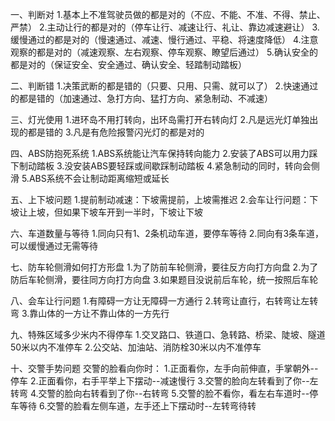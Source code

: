 一、判断对
1.基本上不准驾驶员做的都是对的（不应、不能、不准、不得、禁止、严禁）
2.主动让行的都是对的（停车让行、减速让行、礼让、靠边减速避让）
3.缓慢通过的都是对的（慢速通过、减速、慢行通过、平稳、将速度降低）
4.注意观察的都是对的（减速观察、左右观察、停车观察、瞭望后通过）
5.确认安全的都是对的（保证安全、安全通过、确认安全、轻踏制动踏板）

二、判断错
1.决策武断的都是错的（只要、只用、只需、就可以了）
2.快速通过的都是错的（加速通过、急打方向、猛打方向、紧急制动、不减速）

三、灯光使用
1.进环岛不用打转向，出环岛需打开右转向灯
2.凡是远光灯单独出现的都是错的
3.凡是有危险报警闪光灯的都是对的

四、ABS防抱死系统
1.ABS系统能让汽车保持转向能力
2.安装了ABS可以用力踩下制动踏板
3.没安装ABS要轻踩或间歇踩制动踏板
4.紧急制动的同时，转向会侧滑
5.ABS系统不会让制动距离缩短或延长

五、上下坡问题
1.提前制动减速：下坡需提前，上坡需推迟
2.会车让行问题：下坡让上坡，但如果下坡车开到一半时，下坡让下坡

六、车道数量与等待
1.同向只有1、2条机动车道，要停车等待
2.同向有3条车道，可以缓慢通过无需等待

七、防车轮侧滑如何打方形盘
1.为了防前车轮侧滑，要往反方向打方向盘
2.为了防后车轮侧滑，要往同方向打方向盘
3.如果题目没说前后车轮，统一按照后车轮

八、会车让行问题
1.有障碍一方让无障碍一方通行
2.转弯让直行，右转弯让左转弯
3.靠山体的一方让不靠山体的一方先行

九、特殊区域多少米内不得停车
1.交叉路口、铁道口、急转路、桥梁、陡坡、隧道50米以内不准停车
2.公交站、加油站、消防栓30米以内不准停车

十、交警手势问题
交警的脸看向你时：
1.正面看你，左手向前伸直，手掌朝外--停车
2.正面看你，右手平举上下摆动--减速慢行
3.交警的脸向左转看到了你--左转弯
4.交警的脸向右转看到了你--右转弯
5.交警的脸不看你，看左右车道时--停车等待
6.交警的脸看左侧车道，左手还上下摆动时--左转弯待转
